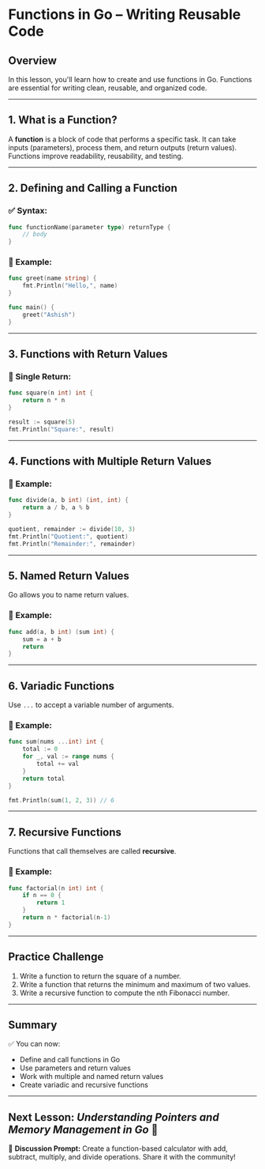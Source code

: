 # **Functions in Go – Writing Reusable Code**

## **Overview**
In this lesson, you'll learn how to create and use functions in Go. Functions are essential for writing clean, reusable, and organized code.

---

## **1. What is a Function?**
A **function** is a block of code that performs a specific task. It can take inputs (parameters), process them, and return outputs (return values). Functions improve readability, reusability, and testing.

---

## **2. Defining and Calling a Function**

### ✅ Syntax:
```go
func functionName(parameter type) returnType {
    // body
}
```

### 🧪 Example:
```go
func greet(name string) {
    fmt.Println("Hello,", name)
}

func main() {
    greet("Ashish")
}
```

---

## **3. Functions with Return Values**

### 🔹 Single Return:
```go
func square(n int) int {
    return n * n
}
```
```go
result := square(5)
fmt.Println("Square:", result)
```

---

## **4. Functions with Multiple Return Values**

### 🔹 Example:
```go
func divide(a, b int) (int, int) {
    return a / b, a % b
}
```
```go
quotient, remainder := divide(10, 3)
fmt.Println("Quotient:", quotient)
fmt.Println("Remainder:", remainder)
```

---

## **5. Named Return Values**
Go allows you to name return values.

### 🔹 Example:
```go
func add(a, b int) (sum int) {
    sum = a + b
    return
}
```

---

## **6. Variadic Functions**
Use `...` to accept a variable number of arguments.

### 🔹 Example:
```go
func sum(nums ...int) int {
    total := 0
    for _, val := range nums {
        total += val
    }
    return total
}
```
```go
fmt.Println(sum(1, 2, 3)) // 6
```

---

## **7. Recursive Functions**
Functions that call themselves are called **recursive**.

### 🔹 Example:
```go
func factorial(n int) int {
    if n == 0 {
        return 1
    }
    return n * factorial(n-1)
}
```

---

## **Practice Challenge**
1. Write a function to return the square of a number.
2. Write a function that returns the minimum and maximum of two values.
3. Write a recursive function to compute the nth Fibonacci number.

---

## **Summary**
✅ You can now:
- Define and call functions in Go
- Use parameters and return values
- Work with multiple and named return values
- Create variadic and recursive functions

---

## **Next Lesson:** *Understanding Pointers and Memory Management in Go* 🚀

💬 **Discussion Prompt:**
Create a function-based calculator with add, subtract, multiply, and divide operations. Share it with the community!

